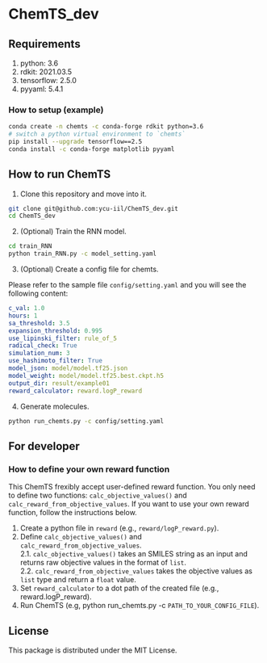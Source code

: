 # ChemTS_dev

## Requirements

1. python: 3.6
2. rdkit: 2021.03.5
3. tensorflow: 2.5.0
4. pyyaml: 5.4.1

### How to setup (example)

```bash
conda create -n chemts -c conda-forge rdkit python=3.6
# switch a python virtual environment to `chemts`
pip install --upgrade tensorflow==2.5
conda install -c conda-forge matplotlib pyyaml
```

## How to run ChemTS

1. Clone this repository and move into it. 

```bash
git clone git@github.com:ycu-iil/ChemTS_dev.git
cd ChemTS_dev
```

2. (Optional) Train the RNN model.

```bash
cd train_RNN
python train_RNN.py -c model_setting.yaml
```

3. (Optional) Create a config file for chemts.

Please refer to the sample file `config/setting.yaml` and you will see the following content:

```yaml
c_val: 1.0
hours: 1
sa_threshold: 3.5
expansion_threshold: 0.995
use_lipinski_filter: rule_of_5
radical_check: True
simulation_num: 3
use_hashimoto_filter: True
model_json: model/model.tf25.json
model_weight: model/model.tf25.best.ckpt.h5
output_dir: result/example01
reward_calculator: reward.logP_reward
```

4. Generate molecules.

```bash
python run_chemts.py -c config/setting.yaml
```

## For developer

### How to define your own reward function

This ChemTS frexibly accept user-defined reward function. 
You only need to define two functions: `calc_objective_values()` and `calc_reward_from_objective_values`. 
If you want to use your own reward function, follow the instructions below.

1. Create a python file in `reward` (e.g., `reward/logP_reward.py`). 
2. Define `calc_objective_values()` and `calc_reward_from_objective_values`.  
   2.1. `calc_objective_values()` takes an SMILES string as an input and returns raw objective values in the format of `list`.  
   2.2. `calc_reward_from_objective_values` takes the objective values as `list` type and return a `float` value.  
3. Set `reward_calculator` to a dot path of the created file (e.g., reward.logP_reward). 
4. Run ChemTS (e.g, python run_chemts.py -c `PATH_TO_YOUR_CONFIG_FILE`). 

## License

This package is distributed under the MIT License.

